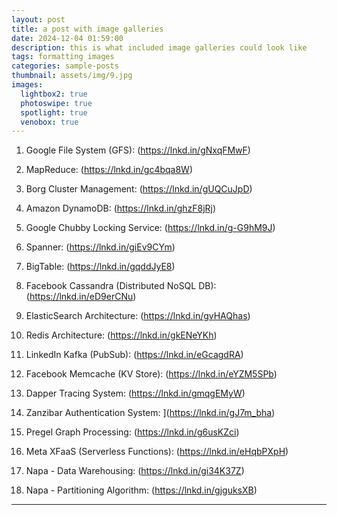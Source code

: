 ```yaml
---
layout: post
title: a post with image galleries
date: 2024-12-04 01:59:00
description: this is what included image galleries could look like
tags: formatting images
categories: sample-posts
thumbnail: assets/img/9.jpg
images:
  lightbox2: true
  photoswipe: true
  spotlight: true
  venobox: true
---
```


1. Google File System (GFS): 
(https://lnkd.in/gNxqFMwF)

2. MapReduce:  (https://lnkd.in/gc4bqa8W)

3. Borg Cluster Management: 
 (https://lnkd.in/gUQCuJpD)

4. Amazon DynamoDB: 
(https://lnkd.in/ghzF8jRj)

5. Google Chubby Locking Service: 
(https://lnkd.in/g-G9hM9J)

6. Spanner: 
(https://lnkd.in/giEv9CYm)

7. BigTable: 
(https://lnkd.in/gqddJyE8)

8. Facebook Cassandra (Distributed NoSQL DB): 
 (https://lnkd.in/eD9erCNu)

9. ElasticSearch Architecture: 
(https://lnkd.in/gvHAQhas)

10. Redis Architecture: 
 (https://lnkd.in/gkENeYKh)

11. LinkedIn Kafka (PubSub): 
 (https://lnkd.in/eGcagdRA)

12. Facebook Memcache (KV Store): 
(https://lnkd.in/eYZM5SPb)

13. Dapper Tracing System: 
(https://lnkd.in/gmqgEMyW)

14. Zanzibar Authentication System: 
](https://lnkd.in/gJ7m_bha)

15. Pregel Graph Processing: 
(https://lnkd.in/g6usKZci)

16. Meta XFaaS (Serverless Functions): 
 (https://lnkd.in/eHqbPXpH)

17. Napa - Data Warehousing: 
(https://lnkd.in/gi34K37Z)

18. Napa - Partitioning Algorithm: 
(https://lnkd.in/gjguksXB)

---